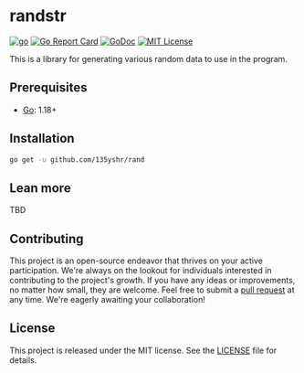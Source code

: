 # randstr

[![go](https://github.com/135yshr/rand/actions/workflows/go.yml/badge.svg)](https://github.com/135yshr/rand/actions)
[![Go Report Card](https://goreportcard.com/badge/github.com/135yshr/rand)](https://goreportcard.com/report/github.com/135yshr/rand)
[![GoDoc](http://img.shields.io/badge/GoDoc-Reference-blue.svg)](https://godoc.org/github.com/135yshr/rand)
[![MIT License](https://img.shields.io/badge/License-MIT-blue.svg)](LICENSE)

This is a library for generating various random data to use in the program.

## Prerequisites

- [Go](https://go.dev/): 1.18+

## Installation

```bash
go get -u github.com/135yshr/rand
```

## Lean more

TBD

## Contributing

This project is an open-source endeavor that thrives on your active participation. We're always on the lookout for individuals interested in contributing to the project's growth. If you have any ideas or improvements, no matter how small, they are welcome. Feel free to submit a [pull request](https://github.com/135yshr/rand/pulls) at any time. We're eagerly awaiting your collaboration!

## License

This project is released under the MIT license. See the [LICENSE](LICENSE) file for details.

